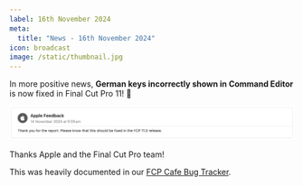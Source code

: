 ```yaml
---
label: 16th November 2024
meta:
  title: "News - 16th November 2024"
icon: broadcast
image: /static/thumbnail.jpg
---
```


In more positive news, **German keys incorrectly shown in Command Editor** is now fixed in Final Cut Pro 11! 🥳

![](/static/german-language-bug-fixed.png)

Thanks Apple and the Final Cut Pro team!

This was heavily documented in our [FCP Cafe Bug Tracker](https://github.com/CommandPost/FCPCafe/issues/350).